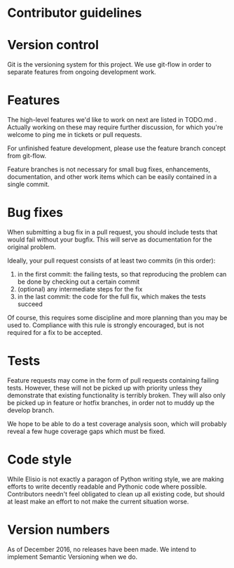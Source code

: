 Contributor guidelines
===

Version control
===

Git is the versioning system for this project. We use git-flow in order to separate features from ongoing development work.

Features
===

The high-level features we'd like to work on next are listed in TODO.md . Actually working on these may require
further discussion, for which you're welcome to ping me in tickets or pull requests.

For unfinished feature development, please use the feature branch concept from git-flow.

Feature branches is not necessary for small bug fixes, enhancements, documentation,
and other work items which can be easily contained in a single commit.

Bug fixes
===

When submitting a bug fix in a pull request, you should include tests that would fail without your bugfix.
This will serve as documentation for the original problem.

Ideally, your pull request consists of at least two commits (in this order):
1. in the first commit: the failing tests, so that reproducing the problem can be done by checking out a certain commit
1. (optional) any intermediate steps for the fix
1. in the last commit: the code for the full fix, which makes the tests succeed

Of course, this requires some discipline and more planning than you may be used to.
Compliance with this rule is strongly encouraged, but is not required for a fix to be accepted.

Tests
===
Feature requests may come in the form of pull requests containing failing tests. However, these will not be picked up
with priority unless they demonstrate that existing functionality is terribly broken. They will also only be picked up in
feature or hotfix branches, in order not to muddy up the develop branch.

We hope to be able to do a test coverage analysis soon, which will probably reveal a few huge coverage gaps which must be fixed.

Code style
===

While Elisio is not exactly a paragon of Python writing style, we are making efforts to write decently readable
and Pythonic code where possible. Contributors needn't feel obligated to clean up all existing code, but should at
least make an effort to not make the current situation worse.


Version numbers
===

As of December 2016, no releases have been made. We intend to implement Semantic Versioning when we do.
